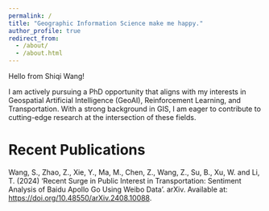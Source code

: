 ```yaml
---
permalink: /
title: "Geographic Information Science make me happy."
author_profile: true
redirect_from: 
  - /about/
  - /about.html
---
```

Hello from Shiqi Wang!

I am actively pursuing a PhD opportunity that aligns with my interests in Geospatial Artificial Intelligence (GeoAI), Reinforcement Learning, and Transportation. With a strong background in GIS, I am eager to contribute to cutting-edge research at the intersection of these fields.

Recent Publications
=======

Wang, S., Zhao, Z., Xie, Y., Ma, M., Chen, Z., Wang, Z., Su, B., Xu, W. and Li, T. (2024) ‘Recent Surge in Public Interest in Transportation: Sentiment Analysis of Baidu Apollo Go Using Weibo Data’. arXiv. Available at: https://doi.org/10.48550/arXiv.2408.10088.


